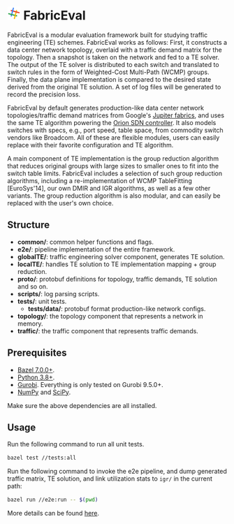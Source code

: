 # <img src="./FabricEval-logo.svg" width="30"> FabricEval
FabricEval is a modular evaluation framework built for studying traffic
engineering (TE) schemes. FabricEval works as follows:
First, it constructs a data center network topology, overlaid with
a traffic demand matrix for the topology. Then a snapshot is taken on the network
and fed to a TE solver. The output of the TE solver is distributed to each switch
and translated to switch rules in the form of Weighted-Cost Multi-Path (WCMP) groups.
Finally, the data plane implementation is compared to the desired state derived
from the original TE solution. A set of log files will be generated to record the precision loss.

FabricEval by default generates production-like data center network topologies/traffic
demand matrices from Google's [Jupiter fabrics](https://research.google/pubs/pub51587/),
and uses the same TE algorithm powering the
[Orion SDN controller](https://research.google/pubs/pub50245/). It also models
switches with specs, e.g., port speed, table space, from commodity switch vendors
like Broadcom. All of these are flexible modules, users can easily replace with
their favorite configuration and TE algorithm.

A main component of TE implementation is the group reduction algorithm that
reduces original groups with large sizes to smaller ones to fit into the switch
table limits. FabricEval includes a selection of such group reduction algorithms,
including a re-implementation of WCMP TableFitting \[EuroSys'14\], our own DMIR
and IGR algorithms, as well as a few other variants. The group reduction algorithm
is also modular, and can easily be replaced with the user's own choice.

## Structure
* **common/**: common helper functions and flags.
* **e2e/**: pipeline implementation of the entire framework.
* **globalTE/**: traffic engineering solver component, generates TE solution.
* **localTE/**: handles TE solution to TE implementation mapping + group reduction.
* **proto/**: protobuf definitions for topology, traffic demands, TE solution and so on.
* **scripts/**: log parsing scripts.
* **tests/**: unit tests.
  * **tests/data/**: protobuf format production-like network configs.
* **topology/**: the topology component that represents a network in memory.
* **traffic/**: the traffic component that represents traffic demands.

## Prerequisites
* [Bazel 7.0.0+](https://docs.bazel.build/install.html).
* [Python 3.8+](https://www.python.org/downloads/).
* [Gurobi](https://www.gurobi.com/). Everything is only tested on Gurobi 9.5.0+.
* [NumPy](https://numpy.org/) and [SciPy](https://scipy.org/).

Make sure the above dependencies are all installed.

## Usage
Run the following command to run all unit tests.
```bash
bazel test //tests:all
```
Run the following command to invoke the e2e pipeline, and dump generated traffic matrix,
TE solution, and link utilization stats to `igr/` in the current path:
```bash
bazel run //e2e:run -- $(pwd)
```

More details can be found [here](https://shuoshuc.github.io/FabricEval/).
